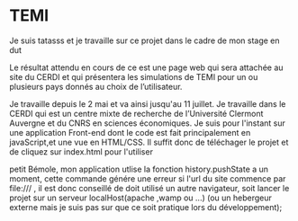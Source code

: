 # TEMI
Je suis tatasss et je travaille sur ce projet dans le cadre de mon stage en dut

Le résultat attendu  en cours de ce est une page web qui sera attachée au site du CERDI 
et qui présentera les simulations de TEMI pour un ou plusieurs pays donnés au choix de l’utilisateur. 

Je travaille depuis le 2 mai et va ainsi jusqu'au 11 juillet.
Je travaille dans le CERDI qui est un centre mixte de recherche de l’Université Clermont Auvergne et du CNRS en sciences économiques.
Je suis pour l'instant sur une application Front-end dont le code est fait principalement en javaScript,et une vue en HTML/CSS.
Il suffit donc de téléchager le projet et de cliquez sur index.html pour l'utiliser


petit Bémole, mon application utlise la fonction history.pushState a un moment, cette commande génére une erreur si l'url du site 
commence par file:/// , il est donc conseillé de doit utilisé un autre navigateur, soit lancer le projet sur un serveur localHost(apache ,wamp ou ...)
 (ou un hebergeur externe mais je suis pas sur que ce soit pratique lors du développement);

